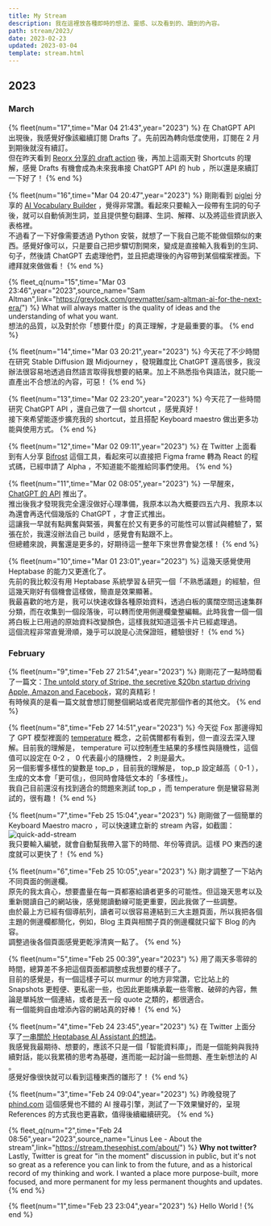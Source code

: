 ```yaml
---
title: My Stream
description: 我在這裡放各種即時的想法、靈感、以及看到的、讀到的內容。
path: stream/2023/
date: 2023-02-23
updated: 2023-03-04
template: stream.html
---
```


## 2023

### March

{% fleet(num="17",time="Mar 04 21:43",year="2023") %}
在 ChatGPT API 出現後，我感覺好像該繼續訂閱 Drafts 了。先前因為轉向低度使用，訂閱在 2 月到期後就沒有續訂。<br>
但在昨天看到 <a href="https://twitter.com/novoreorx/status/1631598188187746304">Reorx 分享的 draft action</a> 後，再加上這兩天對 Shortcuts 的理解，感覺 Drafts 有機會成為未來我串接 ChatGPT API 的 hub ，所以還是來續訂一下好了！
{% end %}

{% fleet(num="16",time="Mar 04 20:47",year="2023") %}
剛剛看到 <a href="https://twitter.com/Piglei/status/1631943319109656576">piglei</a> 分享的 <a href="https://github.com/piglei/ai-vocabulary-builder">AI Vocabulary Builder</a> ，覺得非常讚。看起來只要輸入一段帶有生詞的句子後，就可以自動偵測生詞，並且提供整句翻譯、生詞、解釋、以及將這些資訊嵌入表格裡。
<br>
不過看了一下好像需要透過 Python 安裝，就想了一下我自己能不能做個類似的東西。感覺好像可以，只是要自己把步驟切割開來，變成是直接輸入我看到的生詞、句子，然後請 ChatGPT 去處理他們，並且把處理後的內容帶到某個檔案裡面。下禮拜就來做做看！
{% end %}

{% fleet_q(num="15",time="Mar 03 23:46",year="2023",source_name="Sam Altman",link="https://greylock.com/greymatter/sam-altman-ai-for-the-next-era/") %}
What will always matter is the quality of ideas and the understanding of what you want.
<br>
想法的品質，以及對於你「想要什麼」的真正理解，才是最重要的事。
{% end %}


{% fleet(num="14",time="Mar 03 20:21",year="2023") %}
今天花了不少時間在研究 Stable Diffusion 跟 Midjourney ，發現難度比 ChatGPT 還高很多，我沒辦法很容易地透過自然語言取得我想要的結果。加上不熟悉指令與語法，就只能一直產出不合想法的內容，可惡！
{% end %}


{% fleet(num="13",time="Mar 02 23:20",year="2023") %}
今天花了一些時間研究 ChatGPT API ，還自己做了一個 shortcut ，感覺真好！<br>
接下來希望能逐步擴充我的 shortcut，並且搭配 Keyboard maestro 做出更多功能與使用方式。
{% end %}


{% fleet(num="12",time="Mar 02 09:11",year="2023") %}
在 Twitter 上面看到有人分享 <a href="https://www.bifrost.so/">Bifrost</a> 這個工具，看起來可以直接把 Figma frame 轉為 React 的程式碼，已經申請了 Alpha ，不知道能不能推給同事們使用。
{% end %}


{% fleet(num="11",time="Mar 02 08:05",year="2023") %}
一早醒來，<a href="https://openai.com/blog/introducing-chatgpt-and-whisper-apis">ChatGPT 的 API</a> 推出了。<br>
推出後我才發現我完全還沒做好心理準備，我原本以為大概要四五六月、我原本以為還會再迭代個幾版的 ChatGPT ，才會正式推出。<br>
這讓我一早就有點興奮與緊張，興奮在於又有更多的可能性可以嘗試與體驗了，緊張在於，我還沒辦法自己 build ，感覺會有點跟不上。<br>
但總體來說，興奮還是更多的，好期待這一整年下來世界會變怎樣！
{% end %}


{% fleet(num="10",time="Mar 01 23:01",year="2023") %}
這幾天感覺使用 Heptabase 的能力又更進化了。<br>
先前的我比較沒有用 Heptabase 系統學習＆研究一個「不熟悉議題」的經驗，但這幾天剛好有個機會這樣做，簡直是效果顯著。<br>
我最喜歡的地方是，我可以快速收錄各種原始資料，透過白板的廣闊空間迅速集群分類，而在收集到一個段落後，可以轉而使用側邊欄彙整編輯。此時我會一個一個將白板上已用過的原始資料改變顏色，這樣我就知道這張卡片已經處理過。<br>
這個流程非常直覺滑順，幾乎可以說是心流保證班，體驗很好！
{% end %}


### February

{% fleet(num="9",time="Feb 27 21:54",year="2023") %}
剛剛花了一點時間看了一篇文：<a href="https://www.wired.co.uk/article/stripe-payments-apple-amazon-facebook">The untold story of Stripe, the secretive $20bn startup driving Apple, Amazon and Facebook</a>，寫的真精彩！<br>有時候真的是看一篇文就會想訂閱整個網站或者爬完那個作者的其他文。
{% end %}


{% fleet(num="8",time="Feb 27 14:51",year="2023") %}
今天從 Fox 那邊得知了 GPT 模型裡面的 <a href="https://platform.openai.com/docs/api-reference/completions/create#completions/create-temperature">temperature</a> 概念，之前偶爾都有看到，但一直沒去深入理解。目前我的理解是， temperature 可以控制產生結果的多樣性與隨機性，這個值可以設定在 0-2 ， 0 代表最小的隨機性， 2 則是最大。
<br>
另一個影響多樣性的變數是 top_p ，目前我的理解是， top_p 設定越高（ 0-1 ），生成的文本會「更可信」，但同時會降低文本的「多樣性」。
<br>
我自己目前還沒有找到適合的問題來測試 top_p ，而 temperature 倒是蠻容易測試的，很有趣！
{% end %}


{% fleet(num="7",time="Feb 25 15:04",year="2023") %}
剛剛做了一個簡單的 Keyboard Maestro macro ，可以快速建立新的 stream 內容，如截圖：
<img src="https://pinchlime-screenshots.s3.ap-northeast-1.amazonaws.com/quick-add-stream_EvcjNC.gif" loading="lazy" alt="quick-add-stream" align=center /><br>
我只要輸入編號，就會自動幫我帶入當下的時間、年份等資訊。這樣 PO 東西的速度就可以更快了！
{% end %}


{% fleet(num="6",time="Feb 25 10:05",year="2023") %}
剛才調整了一下站內不同頁面的側邊欄。<br>原先的我太貪心，想要盡量在每一頁都塞給讀者更多的可能性。但這幾天思考以及重新閱讀自己的網站後，感覺閱讀動線可能更重要，因此我做了一些調整。<br>
由於最上方已經有個導航列，讀者可以很容易連結到三大主題頁面，所以我把各個主題的側邊欄都簡化，例如，Blog 主頁與相關子頁的側邊欄就只留下 Blog 的內容。<br>調整過後各個頁面感覺更乾淨清爽一點了。
{% end %}


{% fleet(num="5",time="Feb 25 00:39",year="2023") %}
用了兩天多零碎的時間，總算差不多把這個頁面都調整成我想要的樣子了。<br>
目前的感覺是，有一個這樣子可以 murmur 的地方非常讚，它比站上的 Snapshots 更輕便、更私密一些，也因此更能構承載一些零散、破碎的內容，無論是單純放一個連結，或者是丟一段 quote 之類的，都很適合。<br>有一個能夠自由增添內容的網站真的好棒！
{% end %}

{% fleet(num="4",time="Feb 24 23:45",year="2023") %}
在 Twitter 上面分享了<a href="https://twitter.com/WuPingJu/status/1629136041985847298">一串關於 Heptabase AI Assistant 的想法</a>。<br>我感覺我最期待、想要的，應該不只是一個「智能資料庫」，而是一個能夠與我持續對話，能以我累積的思考為基礎，進而能一起討論一些問題、產生新想法的 AI 。<br>
感覺好像很快就可以看到這種東西的雛形了！
{% end %}

{% fleet(num="3",time="Feb 24 09:04",year="2023") %}
昨晚發現了 <a href="https://phind.com/">phind.com</a> 這個感覺也不錯的 AI 搜尋引擎，測試了一下效果蠻好的，呈現 References 的方式我也更喜歡，值得後續繼續研究。
{% end %}

{% fleet_q(num="2",time="Feb 24 08:56",year="2023",source_name="Linus Lee - About the stream",link="https://stream.thesephist.com/about/") %}
<strong>Why not twitter?</strong>
<br>
Lastly, Twitter is great for "in the moment" discussion in public, but it's not so great as a reference you can link to from the future, and as a historical record of my thinking and work. I wanted a place more purpose-built, more focused, and more permanent for my less permanent thoughts and updates.
{% end %}

{% fleet(num="1",time="Feb 23 23:04",year="2023") %}
Hello World !
{% end %}
